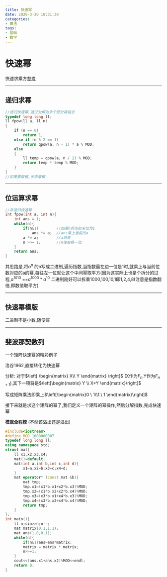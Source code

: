 ```yaml
---
title: 快速幂
date: 2020-3-30 10:31:30
categories:
- 算法
tags:
- 基础
- 数学
---
```

# 快速幂

快速求乘方[参考](https://zhuanlan.zhihu.com/p/95902286)

-----

## 递归求幂

```cpp
//递归快速幂,通过分解为多个部分再组合
typedef long long ll;
ll fpow(ll a, ll n)
{
    if (n == 0)
        return 1;
    else if (n % 2 == 1)
        return qpow(a, n - 1) * a % MOD;
    else
    {
        ll temp = qpow(a, n / 2) % MOD;
        return temp * temp % MOD;
    }
}
//如果要取模,步步取模
```

------

## 位运算求幂

```cpp
//非递归快速幂
int fpow(int a, int n){
    int ans = 1;
    while(n){
        if(n&1)        //如果n的当前末位为1
            ans *= a;  //ans乘上当前的a
        a *= a;        //a自乘
        n >>= 1;       //n往右移一位
    }
    return ans;
}

```

其思路是,将$a^n$ 的n写成二进制,遍历指数,当指数最左边一位是1时,就乘上与当前位数对应的a的幂,每往左一位就让这个中间幂取平方(因为这实际上也是个拆分的过程,$a^{1010}$ ==$a^{1000}*a^{10}$  二进制刚好可以拆乘1000,100,10,1即1,2,4,8(注意是指数翻倍,即数值取平方)

-----

## 快速幂模版

二进制不是小数,随便幂

------

## 斐波那契数列

一个矩阵快速幂的精彩例子

洛谷1962,直接转化为快速幂

分析: 对于$\left[ \begin{matrix} X\\ Y \end{matrix} \right]$ (X作为$F_n$,Y作为$F_{n+1}$),其下一项将是$\left[\begin{matrix} Y \\ X+Y \end{matrix}\right]$ 

写成矩阵乘法即乘上$\left[\begin{matrix}0 \ 1\\1 \ 1 \end{matrix}\right]$

接下来就是求这个矩阵的幂了,我们定义一个矩阵的幂操作,然后分解指数,完成快速幂

**模就全程模** (不然该溢出还是溢出)

```cpp
#include<iostream>
#define MOD 1000000007
typedef long long ll;
using namespace std;
struct mat{
    ll x1,x2,x3,x4;
    mat()=default;
    mat(int a,int b,int c,int d){
        x1=a;x2=b;x3=c;x4=d;
    }
    mat operator* (const mat &b){
        mat tmp;
        tmp.x1=(x1*b.x1+x2*b.x3)%MOD;
        tmp.x2=(x1*b.x2+x2*b.x4)%MOD;
        tmp.x3=(x3*b.x1+x4*b.x3)%MOD;
        tmp.x4=(x3*b.x2+x4*b.x4)%MOD;
        return tmp;
    }
};
int main(){
    ll n;cin>>n;n--;
    mat matrix(0,1,1,1);
    mat ans(1,0,0,1);
    while(n){
        if(n&1)ans=ans*matrix;
        matrix = matrix * matrix;
        n>>=1;
    }
    cout<<(ans.x1+ans.x2)%MOD<<endl;
    return 0;
}

```

